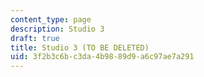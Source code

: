 ```yaml
---
content_type: page
description: Studio 3
draft: true
title: Studio 3 (TO BE DELETED)
uid: 3f2b3c6b-c3da-4b98-89d9-a6c97ae7a291
---
```

